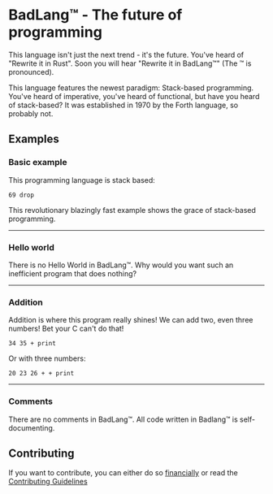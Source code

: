 # BadLang™ - The future of programming

This language isn't just the next trend - it's the future. You've heard of "Rewrite it in Rust". Soon you will hear "Rewrite it in BadLang™" (The ™ is pronounced).

This language features the newest paradigm: Stack-based programming. You've heard of imperative, you've heard of functional, but have you heard of stack-based? It was established in 1970 by the Forth language, so probably not.

## Examples

### Basic example

This programming language is stack based:
```
69 drop
```
This revolutionary blazingly fast example shows the grace of stack-based programming.

---

### Hello world

There is no Hello World in BadLang™. Why would you want such an inefficient program that does nothing?

---

### Addition

Addition is where this program really shines! We can add two, even three numbers! Bet your C can't do that!
```
34 35 + print
```
Or with three numbers:
```
20 23 26 + + print
```

---

### Comments

There are no comments in BadLang™. All code written in Badlang™ is self-documenting.

## Contributing

If you want to contribute, you can either do so [financially](https://www.youtube.com/watch?v=dQw4w9WgXcQ) or read the [Contributing Guidelines](CONTRIBUTING.md)